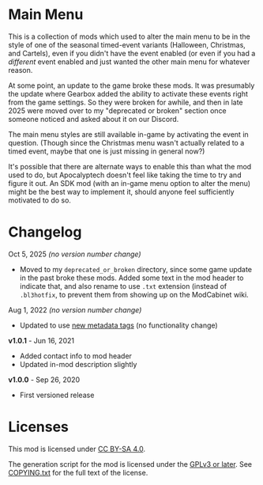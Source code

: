 Main Menu
=========

This is a collection of mods which used to alter the main menu to be in
the style of one of the seasonal timed-event variants (Halloween, Christmas,
and Cartels), even if you didn't have the event enabled (or even if you
had a *different* event enabled and just wanted the other main menu for
whatever reason.

At some point, an update to the game broke these mods.  It was presumably
the update where Gearbox added the ability to activate these events right
from the game settings.  So they were broken for awhile, and then in late
2025 were moved over to my "deprecated or broken" section once someone
noticed and asked about it on our Discord.

The main menu styles are still available in-game by activating the event
in question.  (Though since the Christmas menu wasn't actually related to
a timed event, maybe that one is just missing in general now?)

It's possible that there are alternate ways to enable this than what the
mod used to do, but Apocalyptech doesn't feel like taking the time to try
and figure it out.  An SDK mod (with an in-game menu option to alter the
menu) might be the best way to implement it, should anyone feel sufficiently
motivated to do so.

Changelog
=========

Oct 5, 2025 *(no version number change)*
 * Moved to my `deprecated_or_broken` directory, since some game update in
   the past broke these mods.  Added some text in the mod header to
   indicate that, and also rename to use `.txt` extension (instead of
   `.bl3hotfix`, to prevent them from showing up on the ModCabinet wiki.

Aug 1, 2022 *(no version number change)*
 * Updated to use [new metadata tags](https://github.com/apple1417/blcmm-parsing/tree/master/blimp)
   (no functionality change)

**v1.0.1** - Jun 16, 2021
 * Added contact info to mod header
 * Updated in-mod description slightly

**v1.0.0** - Sep 26, 2020
 * First versioned release
 
Licenses
========

This mod is licensed under [CC BY-SA 4.0](https://creativecommons.org/licenses/by-sa/4.0/).

The generation script for the mod is licensed under the
[GPLv3 or later](https://www.gnu.org/licenses/quick-guide-gplv3.html).
See [COPYING.txt](../../COPYING.txt) for the full text of the license.

